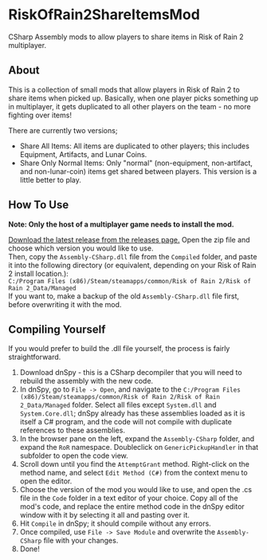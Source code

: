 # RiskOfRain2ShareItemsMod
CSharp Assembly mods to allow players to share items in Risk of Rain 2 multiplayer.


## About
This is a collection of small mods that allow players in Risk of Rain 2 to share items when picked up.
Basically, when one player picks something up in multiplayer, it gets duplicated to all other players on the team - no more fighting over items!

There are currently two versions;
* Share All Items: All items are duplicated to other players; this includes Equipment, Artifacts, and Lunar Coins. 
* Share Only Normal Items: Only "normal" (non-equipment, non-artifact, and non-lunar-coin) items get shared between players. This version is a little better to play.

## How To Use
**Note: Only the host of a multiplayer game needs to install the mod.**  

[Download the latest release from the releases page.](https://github.com/DrMelon/RiskOfRain2ShareItemsMod/releases/tag/v1)
Open the zip file and choose which version you would like to use.  
Then, copy the `Assembly-CSharp.dll` file from the `Compiled` folder, and paste it into the following directory (or equivalent, depending on your Risk of Rain 2 install location.):  
`C:/Program Files (x86)/Steam/steamapps/common/Risk of Rain 2/Risk of Rain 2_Data/Managed`  
If you want to, make a backup of the old `Assembly-CSharp.dll` file first, before overwriting it with the mod.

## Compiling Yourself
If you would prefer to build the .dll file yourself, the process is fairly straightforward.
1. Download dnSpy - this is a CSharp decompiler that you will need to rebuild the assembly with the new code.
2. In dnSpy, go to `File -> Open`, and navigate to the `C:/Program Files (x86)/Steam/steamapps/common/Risk of Rain 2/Risk of Rain 2_Data/Managed` folder. Select all files except `System.dll` and `System.Core.dll`; dnSpy already has these assemblies loaded as it is itself a C# program, and the code will not compile with duplicate references to these assemblies.
3. In the browser pane on the left, expand the `Assembly-CSharp` folder, and expand the `RoR` namespace. Doubleclick on `GenericPickupHandler` in that subfolder to open the code view.
4. Scroll down until you find the `AttemptGrant` method. Right-click on the method name, and select `Edit Method (C#)` from the context menu to open the editor.
5. Choose the version of the mod you would like to use, and open the .cs file in the `Code` folder in a text editor of your choice. Copy all of the mod's code, and replace the entire method code in the dnSpy editor window with it by selecting it all and pasting over it.
6. Hit `Compile` in dnSpy; it should compile without any errors.
7. Once compiled, use `File -> Save Module` and overwrite the `Assembly-CSharp` file with your changes.
8. Done!
